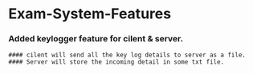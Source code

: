 # Exam-System-Features

### Added keylogger feature for cilent & server.
    #### cilent will send all the key log details to server as a file.
    #### Server will store the incoming detail in some txt file.
